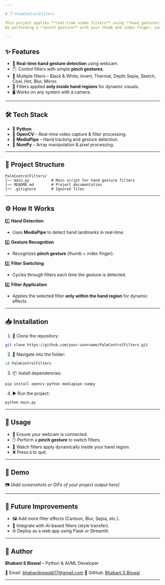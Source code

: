 ```yaml
---

# ✋ PalmControlFilters

This project applies **real-time video filters** using **hand gestures** 🖐️ with **OpenCV** 🎥 and **MediaPipe** 🤖.
By performing a **pinch gesture** with your thumb and index finger, you can cycle through filters like **Black & White**, **Invert**, **Thermal**, and **Depth** and 6 other filters which are applied dynamically inside the region formed by your hands.

---
```


## ✨ Features

* 🎥 **Real-time hand gesture detection** using webcam.
* 🖐️ Control filters with simple **pinch gestures**.
* 🎨 Multiple filters – Black & White, Invert, Thermal, Depth Sepia, Sketch, Cool, Hot, Blur, Mirror.
* 🔲 Filters applied **only inside hand regions** for dynamic visuals.
* 🖥 Works on any system with a camera.

---

## 🛠 Tech Stack

* 🐍 **Python**
* 🎥 **OpenCV** – Real-time video capture & filter processing.
* 🤖 **MediaPipe** – Hand tracking and gesture detection.
* 🔢 **NumPy** – Array manipulation & pixel processing.

---

## 📂 Project Structure

```
PalmControlFilters/
│── main.py          # Main script for hand gesture filters
│── README.md        # Project documentation
│── .gitignore       # Ignored files
```

---

## ⚙ How It Works

1️⃣ **Hand Detection**

* Uses **MediaPipe** to detect hand landmarks in real-time.

2️⃣ **Gesture Recognition**

* Recognizes **pinch gesture** (thumb + index finger).

3️⃣ **Filter Switching**

* Cycles through filters each time the gesture is detected.

4️⃣ **Filter Application**

* Applies the selected filter **only within the hand region** for dynamic effects.

---

## 📥 Installation

1. 📂 Clone the repository:

```bash
git clone https://github.com/your-username/PalmControlFilters.git
```

2. 📁 Navigate into the folder:

```bash
cd PalmControlFilters
```

3. 📦 Install dependencies:

```bash
pip install opencv-python mediapipe numpy
```

4. ▶ Run the project:

```bash
python main.py
```

---

## 🚀 Usage

* 🎥 Ensure your webcam is connected.
* ✋ Perform a **pinch gesture** to switch filters.
* 🎨 Watch filters apply dynamically inside your hand region.
* ❌ Press `Q` to quit.

---

## 📸 Demo

📷 *\[Add screenshots or GIFs of your project output here]*

---

## 🔮 Future Improvements

* 🖼 Add more filter effects (Cartoon, Blur, Sepia, etc.).
* 🧠 Integrate with AI-based filters (style transfer).
* 🌐 Deploy as a web app using Flask or Streamlit.

---

## 👤 Author

**Bhabani S Biswal** – Python & AI/ML Developer

📧 Email: [bhabanibiswalb17@gmail.com](mailto:bhabanibiswalb17@gmail.com)
🔗 GitHub: [Bhabani S Biswal](https://github.com/bhabanisbiswal)

---
